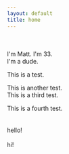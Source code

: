 ```yaml
---
layout: default
title: home
---
```

<br>
<br>
I'm Matt.
I'm 33.<br>
I'm a dude.

This is a test.


This is another test.<br>
This is a third test.<br>

This is a fourth test.<br>
<br>
<br>
hello!<br>
<br>
hi!
